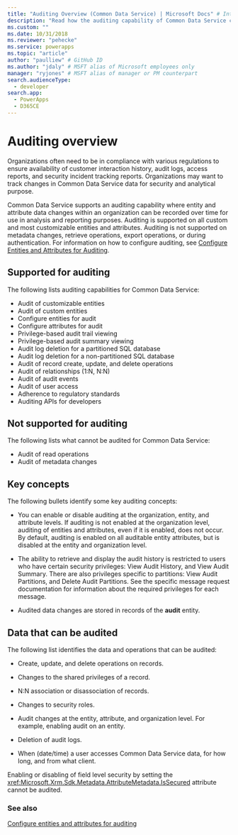 ```yaml
---
title: "Auditing Overview (Common Data Service) | Microsoft Docs" # Intent and product brand in a unique string of 43-59 chars including spaces
description: "Read how the auditing capability of Common Data Service can be used to record attribute and entity data changes over time for use in analysis and reporting purposes." # 115-145 characters including spaces. This abstract displays in the search result.
ms.custom: ""
ms.date: 10/31/2018
ms.reviewer: "pehecke"
ms.service: powerapps
ms.topic: "article"
author: "paulliew" # GitHub ID
ms.author: "jdaly" # MSFT alias of Microsoft employees only
manager: "ryjones" # MSFT alias of manager or PM counterpart
search.audienceType: 
  - developer
search.app: 
  - PowerApps
  - D365CE
---
```

# Auditing overview

Organizations often need to be in compliance with various regulations to ensure availability of customer interaction history, audit logs, access reports, and security incident tracking reports. Organizations may want to track changes in Common Data Service data for security and analytical purpose.  
  
 Common Data Service supports an auditing capability where entity and attribute data changes within an organization can be recorded over time for use in analysis and reporting purposes. Auditing is supported on all custom and most customizable entities and attributes. Auditing is not supported on metadata changes, retrieve operations, export operations, or during authentication. For information on how to configure auditing, see [Configure Entities and Attributes for Auditing](configure-entities-attributes-auditing.md).  
  
## Supported for auditing  
 The following lists auditing capabilities for Common Data Service:  
<!-- TODO: Jim, I don't think this is online only. Please correct the tokens here. -->
  
* Audit of customizable entities
* Audit of custom entities
* Configure entities for audit
* Configure attributes for audit
* Privilege-based audit trail viewing
* Privilege-based audit summary viewing
* Audit log deletion for a partitioned SQL database  
* Audit log deletion for a non-partitioned SQL database 
* Audit of record create, update, and delete operations
* Audit of relationships (1:N, N:N) 
* Audit of audit events
* Audit of user access
* Adherence to regulatory standards
* Auditing APIs for developers
  
## Not supported for auditing  
 The following lists what cannot be audited for Common Data Service:  
  
* Audit of read operations
* Audit of metadata changes 
  
## Key concepts  
 The following bullets identify some key auditing concepts:  
  
-   You can enable or disable auditing at the organization, entity, and attribute levels. If auditing is not enabled at the organization level, auditing of entities and attributes, even if it is enabled, does not occur. By default, auditing is enabled on all auditable entity attributes, but is disabled at the entity and organization level.  
  
-   The ability to retrieve and display the audit history is restricted to users who have certain security privileges: View Audit History, and View Audit Summary. There are also privileges specific to partitions: View Audit Partitions, and Delete Audit Partitions. See the specific message request documentation for information about the required privileges for each message.  
  
-   Audited data changes are stored in records of the **audit** entity.  
  
## Data that can be audited  
 The following list identifies the data and operations that can be audited:  
  
-   Create, update, and delete operations on records.  
  
-   Changes to the shared privileges of a record.  
  
-   N:N association or disassociation of records.  
  
-   Changes to security roles.  
  
-   Audit changes at the entity, attribute, and organization level. For example, enabling audit on an entity.  
  
-   Deletion of audit logs.  
  
-   When (date/time) a user accesses Common Data Service data, for how long, and from what client.  
  
 Enabling or disabling of field level security by setting the <xref:Microsoft.Xrm.Sdk.Metadata.AttributeMetadata.IsSecured> attribute cannot be audited.  
  
### See also
   
 [Configure entities and attributes for auditing](configure-entities-attributes-auditing.md) 
